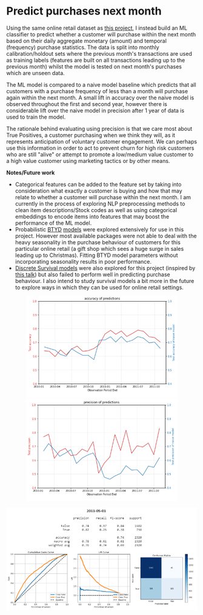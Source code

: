 # Predict purchases next month

Using the same online retail dataset as [this project](https://github.com/W-Tran/online-retail), I instead build an ML classifier to predict whether a customer will purchase within the next month based on their daily aggregate monetary (amount) and temporal (frequency) purchase statistics. The data is split into monthly calibration/holdout sets where the previous month's transactions are used as training labels (features are built on all transactions leading up to the previous month) whilst the model is tested on next month's purchases which are unseen data.  

The ML model is compared to a naive model baseline which predicts that all customers with a purchase frequency of less than a month will purchase again within the next month. A small lift in accuracy over the naive model is observed throughout the first and second year, however there is considerable lift over the naive model in precision after 1 year of data is used to train the model. 

The rationale behind evaluating using precision is that we care most about True Positives, a customer purchasing when we think they will, as it represents anticipation of voluntary customer engagement. We can perhaps use this information in order to act to prevent churn for high risk customers who are still "alive" or attempt to promote a low/medium value customer to a high value customer using marketing tactics or by other means.


**Notes/Future work**

- Categorical features can be added to the feature set by taking into consideration what exactly a customer is buying and how that may relate to whether a customer will purchase within the next month. I am currently in the process of exploring NLP preprocessing methods to clean item descriptions/Stock codes as well as using categorical embeddings to encode items into features that may boost the performance of the ML model.
- Probabilistic [BTYD](https://en.wikipedia.org/wiki/Buy_Till_you_Die) [models](https://lifetimes.readthedocs.io/en/latest/) were explored extensively for use in this project. However most available packages were not able to deal with the heavy seasonality in the purchase behaviour of customers for this particular online retail (a gift shop which sees a huge surge in sales leading up to Christmas). Fitting BTYD model parameters without incorporating seasonality results in poor performance.
- [Discrete Survival models](https://data.princeton.edu/wws509/notes/c7s6) were also explored for this project (inspired by [this talk](https://www.youtube.com/watch?v=uU1u6JQCg5U)) but also failed to perform well in predicting purchase behaviour. I also intend to study survival models a bit more in the future to explore ways in which they can be used for online retail settings.


<p align="center">
  <img src="data/figures/accuracy.png" width="400">
  <img src="data/figures/precision.png" width="400">
</p>
<p align="center"><img src="data/figures/single_month.png" width=800></p>
